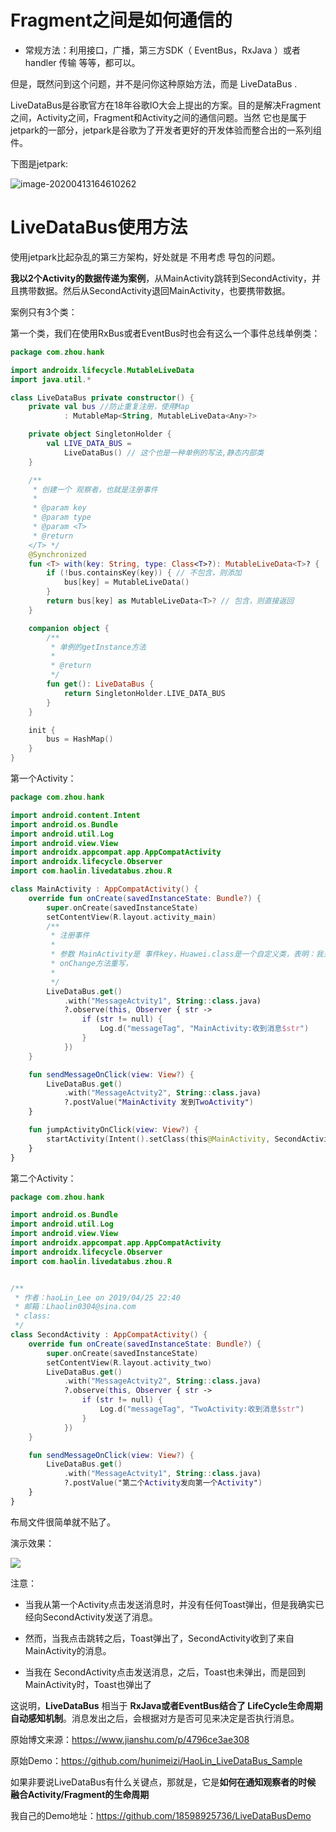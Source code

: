 # Fragment之间是如何通信的



- 常规方法：利用接口，广播，第三方SDK（ EventBus，RxJava ）或者handler 传输 等等，都可以。



但是，既然问到这个问题，并不是问你这种原始方法，而是 LiveDataBus . 

LiveDataBus是谷歌官方在18年谷歌IO大会上提出的方案。目的是解决Fragment之间，Activity之间，Fragment和Activity之间的通信问题。当然 它也是属于jetpark的一部分，jetpark是谷歌为了开发者更好的开发体验而整合出的一系列组件。

下图是jetpark:

![image-20200413164610262](Fragment之间如何通信.assets/image-20200413164610262.png)

# LiveDataBus使用方法

使用jetpark比起杂乱的第三方架构，好处就是 不用考虑 导包的问题。

**我以2个Activity的数据传递为案例**，从MainActivity跳转到SecondActivity，并且携带数据。然后从SecondActivity退回MainActivity，也要携带数据。

案例只有3个类：

第一个类，我们在使用RxBus或者EventBus时也会有这么一个事件总线单例类：

```kotlin
package com.zhou.hank

import androidx.lifecycle.MutableLiveData
import java.util.*

class LiveDataBus private constructor() {
    private val bus //防止重复注册，使用Map
            : MutableMap<String, MutableLiveData<Any>?>

    private object SingletonHolder {
        val LIVE_DATA_BUS =
            LiveDataBus() // 这个也是一种单例的写法,静态内部类
    }

    /**
     * 创建一个 观察者，也就是注册事件
     *
     * @param key
     * @param type
     * @param <T>
     * @return
    </T> */
    @Synchronized
    fun <T> with(key: String, type: Class<T>?): MutableLiveData<T>? {
        if (!bus.containsKey(key)) { // 不包含，则添加
            bus[key] = MutableLiveData()
        }
        return bus[key] as MutableLiveData<T>? // 包含，则直接返回
    }

    companion object {
        /**
         * 单例的getInstance方法
         *
         * @return
         */
        fun get(): LiveDataBus {
            return SingletonHolder.LIVE_DATA_BUS
        }
    }

    init {
        bus = HashMap()
    }
}
```

第一个Activity：

```kotlin
package com.zhou.hank

import android.content.Intent
import android.os.Bundle
import android.util.Log
import android.view.View
import androidx.appcompat.app.AppCompatActivity
import androidx.lifecycle.Observer
import com.haolin.livedatabus.zhou.R

class MainActivity : AppCompatActivity() {
    override fun onCreate(savedInstanceState: Bundle?) {
        super.onCreate(savedInstanceState)
        setContentView(R.layout.activity_main)
        /**
         * 注册事件
         *
         * 参数 MainActivity是 事件key，Huawei.class是一个自定义类，表明：我只响应key为MainActivity，并且类型为 Huawei.class的事件
         * onChange方法重写，
         *
         */
        LiveDataBus.get()
            .with("MessageActvity1", String::class.java)
            ?.observe(this, Observer { str ->
                if (str != null) {
                    Log.d("messageTag", "MainActivity:收到消息$str")
                }
            })
    }

    fun sendMessageOnClick(view: View?) {
        LiveDataBus.get()
            .with("MessageActvity2", String::class.java)
            ?.postValue("MainActivity 发到TwoActivity")
    }

    fun jumpActivityOnClick(view: View?) {
        startActivity(Intent().setClass(this@MainActivity, SecondActivity::class.java))
    }
}
```

第二个Activity：

```kotlin
package com.zhou.hank

import android.os.Bundle
import android.util.Log
import android.view.View
import androidx.appcompat.app.AppCompatActivity
import androidx.lifecycle.Observer
import com.haolin.livedatabus.zhou.R


/**
 * 作者：haoLin_Lee on 2019/04/25 22:40
 * 邮箱：Lhaolin0304@sina.com
 * class:
 */
class SecondActivity : AppCompatActivity() {
    override fun onCreate(savedInstanceState: Bundle?) {
        super.onCreate(savedInstanceState)
        setContentView(R.layout.activity_two)
        LiveDataBus.get()
            .with("MessageActvity2", String::class.java)
            ?.observe(this, Observer { str ->
                if (str != null) {
                    Log.d("messageTag", "TwoActivity:收到消息$str")
                }
            })
    }

    fun sendMessageOnClick(view: View?) {
        LiveDataBus.get()
            .with("MessageActvity1", String::class.java)
            ?.postValue("第二个Activity发向第一个Activity")
    }
}
```

布局文件很简单就不贴了。

演示效果：

![](Fragment之间如何通信.assets/GIF.gif)

注意：

- 当我从第一个Activity点击发送消息时，并没有任何Toast弹出，但是我确实已经向SecondActivity发送了消息。

- 然而，当我点击跳转之后，Toast弹出了，SecondActivity收到了来自MainActivity的消息。

- 当我在 SecondActivity点击发送消息，之后，Toast也未弹出，而是回到MainActivity时，Toast也弹出了

这说明，**LiveDataBus** 相当于 **RxJava或者EventBus结合了 LifeCycle生命周期自动感知机制**。消息发出之后，会根据对方是否可见来决定是否执行消息。







原始博文来源：https://www.jianshu.com/p/4796ce3ae308

原始Demo：https://github.com/hunimeizi/HaoLin_LiveDataBus_Sample



如果非要说LiveDataBus有什么关键点，那就是，它是**如何在通知观察者的时候 融合Activity/Fragment的生命周期**



我自己的Demo地址：https://github.com/18598925736/LiveDataBusDemo

